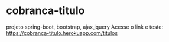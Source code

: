 # cobranca-titulo
projeto spring-boot, bootstrap, ajax,jquery 
Acesse o link e teste: https://cobranca-titulo.herokuapp.com/titulos
